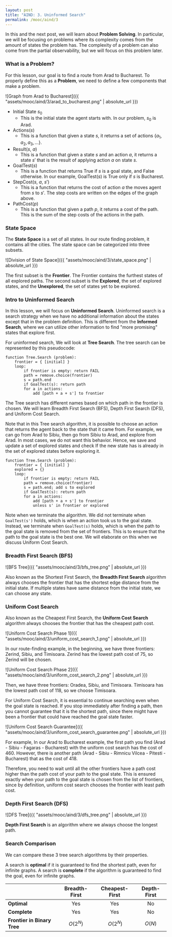 ```yaml
---
layout: post
title: "AIND: 3. Uninformed Search"
permalink: /mooc/aind/3
---
```


In this and the next post, we will learn about **Problem Solving**. In particular, we will be focusing on problems where its complexity comes from the amount of states the problem has. The complexity of a problem can also come from the partial observability, but we will focus on this problem later.

### What is a Problem?

For this lesson, our goal is to find a route from Arad to Bucharest. To properly define this as a **Problem**, we need to define a few components that make a problem.

![Graph from Arad to Bucharest]({{ "assets/mooc/aind/3/arad_to_bucharest.png" | absolute_url }})

* Initial State $s_0$
  * This is the initial state the agent starts with. In our problem, $s_0$ is Arad.
* Actions($s$)
  * This is a function that given a state $s$, it returns a set of actions $\{a_1, a_2, a_3, \ldots\}$.
* Result($s$, $a$)
  * This is a function that given a state $s$ and an action $a$, it returns a state $s'$ that is the result of applying action $a$ on state $s$.
* GoalTest($s$)
  * This is a function that returns True if $s$ is a goal state, and False otherwise. In our example, GoalTest($s$) is True only if $s$ is Bucharest.
* StepCost($s$, $a$, $s'$)
  - This is a function that returns the cost of action $a$ the moves agent from $s$ to $s'$. The step costs are written on the edges of the graph above.
* PathCost($p$)
  * This is a function that given a path $p$, it returns a cost of the path. This is the sum of the step costs of the actions in the path.

### State Space

The **State Space** is a set of all states. In our route finding problem, it contains all the cities. The state space can be categorized into three subsets.

![Division of State Space]({{ "assets/mooc/aind/3/state_space.png" | absolute_url }})

The first subset is the **Frontier**. The Frontier contains the furthest states of all explored paths. The second subset is the **Explored**, the set of explored states, and the **Unexplored**, the set of states yet to be explored.

### Intro to Uninformed Search

In this lesson, we will focus on **Uninformed Search**. Uninformed search is a search strategy when we have no additional information about the states except that in the problem definition. This is different from the **Informed Search**, where we can utilize other information to find "more promising" states that explore first.

For uninformed search, We will look at **Tree Search**. The tree search can be represented by this pseudocode:

```
function Tree.Search (problem):
	frontier = { [initial] }
	loop:
		if frontier is empty: return FAIL
		path = remove.choice(frontier)
		s = path.end
		if GoalTest(s): return path
		for a in actions:
			add [path + a + s'] to frontier
```

The Tree search has different names based on which path in the frontier is chosen. We will learn Breadth First Search (BFS), Depth First Search (DFS), and Uniform Cost Search.

Note that in this Tree search algorithm, it is possible to choose an action that returns the agent back to the state that it came from. For example, we can go from Arad to Sibiu, then go from Sibiu to Arad, and explore from Arad. In most cases, we do not want this behavior. Hence, we save and update a set of explored states and  check If the new state has is already in the set of explored states before exploring it.

```
function Tree.Search (problem):
	frontier = { [initial] }
	explored = {}
	loop:
		if frontier is empty: return FAIL
		path = remove.choice(frontier)
		s = path.end; add s to explored
		if GoalTest(s): return path
		for a in actions:
			add [path + a + s'] to frontier
			unless s' in frontier or explored
```

Note when we terminate the algorithm. We did not terminate when `GoalTest(s')` holds, which is when an action took us to the goal state. Instead, we terminate when `GoalTest(s)`  holds, which is when the path to the goal state is removed from the set of frontiers. This is to ensure that the path to the goal state is the best one. We will elaborate on this when we discuss Uniform Cost Search.

### Breadth First Search (BFS)

![BFS Tree]({{ "assets/mooc/aind/3/bfs_tree.png" | absolute_url }})

Also known as the Shortest First Search, the **Breadth First Search** algorithm always chooses the frontier that has the shortest edge distance from the initial state. If multiple states have same distance from the initial state, we can choose any state.

### Uniform Cost Search

Also known as the Cheapest First Search, the **Uniform Cost Search** algorithm always chooses the frontier that has the cheapest path cost. 

![Uniform Cost Search Phase 1]({{ "assets/mooc/aind/3/uniform_cost_search_1.png" | absolute_url }})

In our route-finding example, in the beginning, we have three frontiers: Zerind, Sibiu, and Timisoara. Zerind has the lowest path cost of 75, so Zerind will be chosen. 

![Uniform Cost Search Phase 2]({{ "assets/mooc/aind/3/uniform_cost_search_2.png" | absolute_url }})

Then, we have three frontiers: Oradea, Sibiu, and Timisoara. Timisoara has the lowest path cost of 118, so we choose Timisoara.

For Uniform Cost Search, it is essential to continue searching even when the goal state is reached. If you stop immediately after finding a path, then you cannot guarantee that it is the shortest path, since there might have been a frontier that could have reached the goal state faster.

![Uniform Cost Search Guarantee]({{ "assets/mooc/aind/3/uniform_cost_search_guarantee.png" | absolute_url }})

For example, In our Arad to Bucharest example, the first path you find (Arad - Sibiu - Fagaras - Bucharest) with the uniform cost search has the cost of 460. However, there is another path (Arad - Sibiu -  Rimnicu Vilcea - Pitesti - Bucharest) that as the cost of 418. 

Therefore, you need to wait until all the other frontiers have a path cost higher than the path cost of your path to the goal state. This is ensured exactly when your path to the goal state is chosen from the list of frontiers, since by definition, uniform cost search chooses the frontier with least path cost.

### Depth First Search (DFS)

![DFS Tree]({{ "assets/mooc/aind/3/dfs_tree.png" | absolute_url }})

**Depth First Search** is an algorithm where we always choose the longest path.

### Search Comparison

We can compare these 3 tree search algorithms by their properties.

 A search is **optimal** if it is guaranteed to find the shortest path, even for infinite graphs. A search is **complete** if the algorithm is guaranteed to find the goal, even for infinite graphs.

|                             | Breadth-First | Cheapest-First | Depth-First |
| --------------------------- | :-----------: | :------------: | :---------: |
| **Optimal**                 |      Yes      |      Yes       |     No      |
| **Complete**                |      Yes      |      Yes       |     No      |
| **Frontier in Binary Tree** |   $O(2^N)$    |   $~O(2^N)$    |   $O(N)$    |

